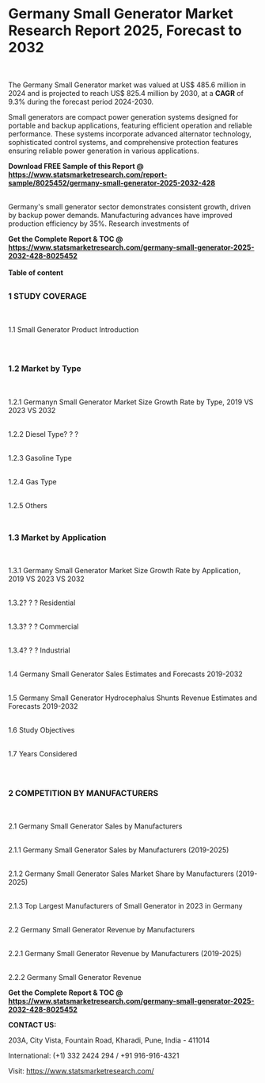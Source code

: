 <h1>Germany Small Generator Market Research Report 2025, Forecast to 2032</h1><br/><p>The Germany Small Generator market was valued at US$ 485.6 million in 2024 and is projected to reach US$ 825.4 million by 2030, at a <strong>CAGR</strong> of 9.3% during the forecast period 2024-2030.</p><p>
 
 Small generators are compact power generation systems designed for portable and backup applications, featuring efficient operation and reliable performance. These systems incorporate advanced alternator technology, sophisticated control systems, and comprehensive protection features ensuring reliable power generation in various applications.</p><div><b>Download FREE Sample of this Report @ <a href="https://www.statsmarketresearch.com/download-free-sample/8025452/germany-small-generator-2025-2032-428">https://www.statsmarketresearch.com/report-sample/8025452/germany-small-generator-2025-2032-428</a></b></div><br><p>
 
 Germany's small generator sector demonstrates consistent growth, driven by backup power demands. Manufacturing advances have improved production efficiency by 35%. Research investments of</p><div><b>Get the Complete Report & TOC @ <a href="https://www.statsmarketresearch.com/germany-small-generator-2025-2032-428-8025452">https://www.statsmarketresearch.com/germany-small-generator-2025-2032-428-8025452</a></b></div><br><b>Table of content</b><p><h2><span style="font-size:16px"><strong>1 STUDY COVERAGE</strong></span></h2><br />
 
 <p>1.1 Small Generator Product Introduction</p><br />
 
 <h2><span style="font-size:16px"><strong>1.2 Market by Type</strong></span></h2><br />
 
 <p>1.2.1 Germanyn Small Generator Market Size Growth Rate by Type, 2019 VS 2023 VS 2032<br /><br />
 
 1.2.2 Diesel Type? ? ? <br /><br />
 
 1.2.3 Gasoline Type<br /><br />
 
 1.2.4 Gas Type<br /><br />
 
 1.2.5 Others<br /><br />
 
 <h2><span style="font-size:16px"><strong>1.3 Market by Application</strong></span></h2><br />
 
 <p>1.3.1 Germany Small Generator Market Size Growth Rate by Application, 2019 VS 2023 VS 2032<br /><br />
 
 1.3.2? ? ? Residential<br /><br />
 
 1.3.3? ? ? Commercial<br /><br />
 
 1.3.4? ? ? Industrial<br /><br />
 
 1.4 Germany Small Generator Sales Estimates and Forecasts 2019-2032<br /><br />
 
 1.5 Germany Small Generator Hydrocephalus Shunts Revenue Estimates and Forecasts 2019-2032<br /><br />
 
 1.6 Study Objectives<br /><br />
 
 1.7 Years Considered</p><br />
 
 <h2><span style="font-size:16px"><strong>2 COMPETITION BY MANUFACTURERS</strong></span></h2><br />
 
 <p>2.1 Germany Small Generator Sales by Manufacturers<br /><br />
 
 2.1.1 Germany Small Generator Sales by Manufacturers (2019-2025)<br /><br />
 
 2.1.2 Germany Small Generator Sales Market Share by Manufacturers (2019-2025)<br /><br />
 
 2.1.3 Top Largest Manufacturers of Small Generator in 2023 in Germany<br /><br />
 
 2.2 Germany Small Generator Revenue by Manufacturers<br /><br />
 
 2.2.1 Germany Small Generator Revenue by Manufacturers (2019-2025)<br /><br />
 
 2.2.2 Germany Small Generator Revenue <br><div><b>Get the Complete Report & TOC @ <a href="https://www.statsmarketresearch.com/germany-small-generator-2025-2032-428-8025452">https://www.statsmarketresearch.com/germany-small-generator-2025-2032-428-8025452</a></b></div></p>
 
 <b>CONTACT US:</b><br>
 
 203A, City Vista, Fountain Road, Kharadi, Pune, India - 411014 <br>
 
 International: (+1) 332 2424 294 / +91 916-916-4321<br>
 
 Visit: <a href="https://www.statsmarketresearch.com/">https://www.statsmarketresearch.com/</a>
 
 <br>